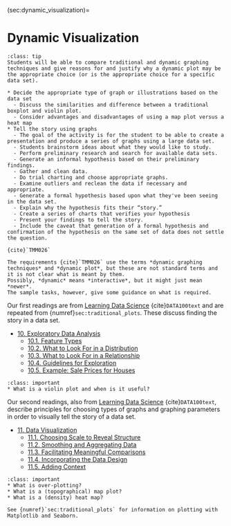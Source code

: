 (sec:dynamic_visualization)=
# Dynamic Visualization

```{admonition} Learning Outcome
:class: tip
Students will be able to compare traditional and dynamic graphing techniques and give reasons for and justify why a dynamic plot may be the appropriate choice (or is the appropriate choice for a specific data set).
```

```{admonition} Sample Tasks
* Decide the appropriate type of graph or illustrations based on the data set
  - Discuss the similarities and difference between a traditional boxplot and violin plot.
  - Consider advantages and disadvantages of using a map plot versus a heat map
* Tell the story using graphs
  - The goal of the activity is for the student to be able to create a presentation and produce a series of graphs using a large data set.
  - Students brainstorm ideas about what they would like to study.
  - Perform preliminary research and search for available data sets.
  - Generate an informal hypothesis based on their preliminary findings.
  - Gather and clean data.
  - Do trial charting and choose appropriate graphs.
  - Examine outliers and reclean the data if necessary and appropriate.
  - Generate a formal hypothesis based upon what they've been seeing in the data set.
  - Explain why the hypothesis fits their “story.”
  - Create a series of charts that verifies your hypothesis
  - Present your findings to tell the story.
  - Include the caveat that generation of a formal hypothesis and confirmation of the hypothesis on the same set of data does not settle the question.
  
{cite}`TMM026`
```
```{warning}
The requirements {cite}`TMM026` use the terms *dynamic graphing techniques* and *dynamic plot*, but these are not standard terms and it is not clear what is meant by them.
Possibly, *dynamic* means *interactive*, but it might just mean *newer*.
The sample tasks, however, give some guidance on what is required.
```

Our first readings are from [Learning Data Science](http://www.textbook.ds100.org/) {cite}`DATA100text` and are repeated from {numref}`sec:traditional_plots`. 
These discuss finding the story in a data set.

* [10. Exploratory Data Analysis](http://www.textbook.ds100.org/ch/10/eda_intro.html)
  * [10.1. Feature Types](http://www.textbook.ds100.org/ch/10/eda_feature_types.html)
  * [10.2. What to Look For in a Distribution](http://www.textbook.ds100.org/ch/10/eda_distributions.html)
  * [10.3. What to Look For in a Relationship](http://www.textbook.ds100.org/ch/10/eda_relationships.html)
  * [10.4. Guidelines for Exploration](http://www.textbook.ds100.org/ch/10/eda_guidelines.html)
  * [10.5. Example: Sale Prices for Houses](http://www.textbook.ds100.org/ch/10/eda_example.html)


```{admonition} Reading Questions
:class: important
* What is a violin plot and when is it useful?
```

Our second readings, also from [Learning Data Science](http://www.textbook.ds100.org/) {cite}`DATA100text`, describe principles for choosing types of graphs and graphing parameters in order to visually tell the story of a data set. 
* [11. Data Visualization](http://www.textbook.ds100.org/ch/11/viz_intro.html)
  * [11.1. Choosing Scale to Reveal Structure](http://www.textbook.ds100.org/ch/11/viz_scale.html)
  * [11.2. Smoothing and Aggregating Data](http://www.textbook.ds100.org/ch/11/viz_smoothing.html)
  * [11.3. Facilitating Meaningful Comparisons](http://www.textbook.ds100.org/ch/11/viz_comparisons.html)
  * [11.4. Incorporating the Data Design](http://www.textbook.ds100.org/ch/11/viz_data_design.html)
  * [11.5. Adding Context](http://www.textbook.ds100.org/ch/11/viz_context.html)
  
```{admonition} Reading Questions
:class: important
* What is over-plotting?
* What is a (topographical) map plot?
* What is a (density) heat map?
```
```{admonition} Further Resources
See {numref}`sec:traditional_plots` for information on plotting with Matplotlib and Seaborn.
```
